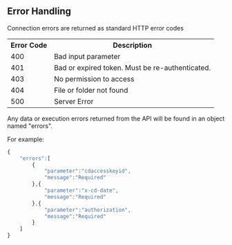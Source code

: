 ## Error Handling

Connection errors are returned as standard HTTP error codes

<table>
	<tr>
		<th>Error Code</th>
		<th>Description</th>
	</tr>
	<tr>
		<td>400</td>
		<td>Bad input parameter</td>
	</tr>
	<tr>
		<td>401</td>
		<td>Bad or expired token. Must be re-authenticated.</td>
	</tr>
	<tr>
		<td>403</td>
		<td>No permission to access</td>
	</tr>
	<tr>
		<td>404</td>
		<td>File or folder not found</td>
	</tr>
	<tr>
		<td>500</td>
		<td>Server Error</td>
	</tr>
</table>

Any data or execution errors returned from the API will be found in an object named "errors". 

For example:

```js
{
    "errors":[ 
        {
			"parameter":"cdaccesskeyid",
			"message":"Required"
		},{
			"parameter":"x-cd-date",
			"message":"Required"
		},{
			"parameter":"authorization",
			"message":"Required"
		} 
	]
}
```


